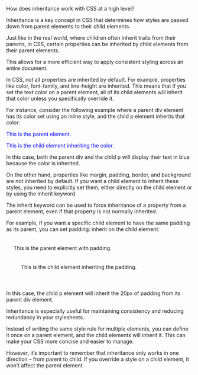 How does inheritance work with CSS at a high level?

Inheritance is a key concept in CSS that determines how styles are passed down from parent elements to their child elements.

Just like in the real world, where children often inherit traits from their parents, in CSS, certain properties can be inherited by child elements from their parent elements.

This allows for a more efficient way to apply consistent styling across an entire document.

In CSS, not all properties are inherited by default. For example, properties like color, font-family, and line-height are inherited. This means that if you set the text color on a parent element, all of its child elements will inherit that color unless you specifically override it.

For instance, consider the following example where a parent div element has its color set using an inline style, and the child p element inherits that color:

<div style="color: blue;">
  This is the parent element.
  <p>This is the child element inheriting the color.</p>
</div>
In this case, both the parent div and the child p will display their text in blue because the color is inherited.

On the other hand, properties like margin, padding, border, and background are not inherited by default. If you want a child element to inherit these styles, you need to explicitly set them, either directly on the child element or by using the inherit keyword.

The inherit keyword can be used to force inheritance of a property from a parent element, even if that property is not normally inherited.

For example, if you want a specific child element to have the same padding as its parent, you can set padding: inherit on the child element:

<div style="padding: 20px;">
  This is the parent element with padding.
  <p style="padding: inherit;">This is the child element inheriting the padding.</p>
</div>
In this case, the child p element will inherit the 20px of padding from its parent div element.

Inheritance is especially useful for maintaining consistency and reducing redundancy in your stylesheets.

Instead of writing the same style rule for multiple elements, you can define it once on a parent element, and the child elements will inherit it. This can make your CSS more concise and easier to manage.

However, it’s important to remember that inheritance only works in one direction – from parent to child. If you override a style on a child element, it won’t affect the parent element.

